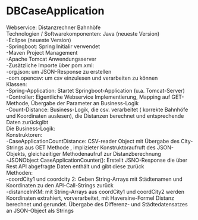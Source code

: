 # DBCaseApplication
Webservice: Distanzrechner Bahnhöfe    
Technologien / Softwarekomponenten:
Java (neueste Version)    
-Eclipse (neueste Version)    
-Springboot: Spring Initialir verwendet    
-Maven Project Management    
-Apache Tomcat Anwendungsserver    
-Zusätzliche Importe über pom.xml:    
-org.json: um JSON-Response zu erstellen    
-com.opencsv: um csv einzulesen und verarbeiten zu können    
Klassen:    
-Spring-Application: Startet Springboot-Application (u.a. Tomcat-Server)     
-Controller: Eigentliche Webservice Implementierung, Mapping auf GET-Methode, Übergabe der Parameter an Business-Logik    
-Count-Distance: Business-Logik, die csv. verarbeitet ( korrekte Bahnhöfe und Koordinaten auslesen), die Distanzen berechnet und entsprechende Daten zurückgibt    
Die Business-Logik:    
Konstruktoren:    
-CaseApplicationCountDistance: CSV-reader Object mit Übergabe des City-Strings aus GET Methode , implizieter Konstruktoraufruft des JSON-Objekts, gleichzeitiger Methodenaufruf zur Distanzberechnung   
-JSONObject CaseApplicationCounter(): Erstellt JSNO-Response die über Rest API abgefragte Daten enthält und gibt diese zurück      
Methoden:    
-coordCity1 und coordcity 2: Geben String-Arrays mit Städtenamen und Koordinaten zu den API-Call-Strings zurück    
-distanceInKM: mit String-Arrays aus coordCity1 und coordCity2 werden Koordinaten extrahiert, vorverarbeitet, mit Haversine-Formel Distanz berechnet und gerundet. Übergabe des Differenz- und           Städtedatensatzes an JSON-Object als Strings    
  
  
